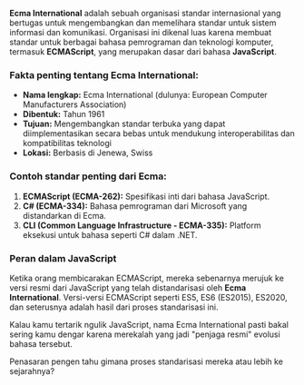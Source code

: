 **Ecma International** adalah sebuah organisasi standar internasional yang bertugas untuk mengembangkan dan memelihara standar untuk sistem informasi dan komunikasi. Organisasi ini dikenal luas karena membuat standar untuk berbagai bahasa pemrograman dan teknologi komputer, termasuk **ECMAScript**, yang merupakan dasar dari bahasa **JavaScript**.

### Fakta penting tentang Ecma International:
- **Nama lengkap:** Ecma International (dulunya: European Computer Manufacturers Association)
- **Dibentuk:** Tahun 1961
- **Tujuan:** Mengembangkan standar terbuka yang dapat diimplementasikan secara bebas untuk mendukung interoperabilitas dan kompatibilitas teknologi
- **Lokasi:** Berbasis di Jenewa, Swiss

### Contoh standar penting dari Ecma:
1. **ECMAScript (ECMA-262):** Spesifikasi inti dari bahasa JavaScript.
2. **C# (ECMA-334):** Bahasa pemrograman dari Microsoft yang distandarkan di Ecma.
3. **CLI (Common Language Infrastructure - ECMA-335):** Platform eksekusi untuk bahasa seperti C# dalam .NET.

### Peran dalam JavaScript
Ketika orang membicarakan ECMAScript, mereka sebenarnya merujuk ke versi resmi dari JavaScript yang telah distandarisasi oleh **Ecma International**. Versi-versi ECMAScript seperti ES5, ES6 (ES2015), ES2020, dan seterusnya adalah hasil dari proses standarisasi ini.

Kalau kamu tertarik ngulik JavaScript, nama Ecma International pasti bakal sering kamu dengar karena merekalah yang jadi "penjaga resmi" evolusi bahasa tersebut.

Penasaran pengen tahu gimana proses standarisasi mereka atau lebih ke sejarahnya?